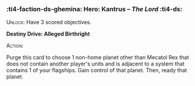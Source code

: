 ### :ti4-faction-ds-ghemina: **Hero**: Kantrus – _The Lord_ :ti4-ds:
<span style="font-variant:small-caps;">Unlock</span>: Have 3 scored objectives.

**Destiny Drive: Alleged Birthright**

<span style="font-variant:small-caps;">Action</span>:

Purge this card to choose 1 non-home planet other than Mecatol Rex that does not contain another player's units and is adjacent to a system that contains 1 of your flagships. Gain control of that planet. Then, ready that planet.
